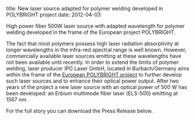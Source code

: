 title: New laser source adapted for polymer welding developed in POLYBRIGHT project
date: 2012-04-03 

High power fiber 500W laser source with adapted wavelength for polymer welding developed in the frame of the European project POLYBRIGHT.
<!--break-->
The fact that most polymers possess high laser radiation absorptivity at longer wavelengths in the infra-red spectral range is well known. However, commercially available laser sources emitting at these wavelengths have not been available until recently. In order to extend the
limits of polymer welding, laser producer IPG Laser GmbH, located in Burbach/Germany aims within the frame of the [European POLYBRIGHT project](/4m-association/content/Extending-process-limits-laser-polymer-welding) to further develop such laser sources and to enhance their optical power output. After two years of the project a new laser source with an optical power of 500 W has been developed: an Erbium multimode fiber laser (ELS-500) emitting at 1567 nm.

For the full story you can download the Press Release below.
